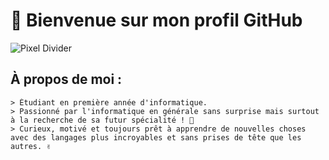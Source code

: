 # 👾 Bienvenue sur mon profil GitHub

![Pixel Divider](https://i.ibb.co/gRwsLcB/pixel-divider.png)

## À propos de moi :

```plaintext
> Étudiant en première année d'informatique.
> Passionné par l'informatique en générale sans surprise mais surtout à la recherche de sa futur spécialité ! 🤞
> Curieux, motivé et toujours prêt à apprendre de nouvelles choses avec des langages plus incroyables et sans prises de tête que les autres. ✌

